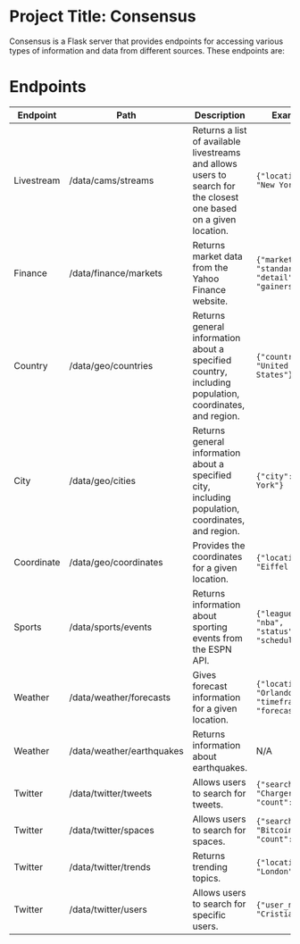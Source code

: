
# Project Title: Consensus

Consensus is a Flask server that provides endpoints for accessing various types of information and data from different sources. These endpoints are:

# Endpoints

Endpoint | Path | Description | Example
--- | --- | --- | ---
Livestream | /data/cams/streams | Returns a list of available livestreams and allows users to search for the closest one based on a given location. | `{"location": "New York"}`
Finance | /data/finance/markets | Returns market data from the Yahoo Finance website. | `{"market": "standard", "detail": "gainers"}`
Country | /data/geo/countries | Returns general information about a specified country, including population, coordinates, and region. | `{"country": "United States"}`
City | /data/geo/cities | Returns general information about a specified city, including population, coordinates, and region. | `{"city": "New York"}`
Coordinate | /data/geo/coordinates | Provides the coordinates for a given location. | `{"location": "Eiffel Tower"}`
Sports | /data/sports/events | Returns information about sporting events from the ESPN API. | `{"league": "nba", "status": "scheduled"}`
Weather | /data/weather/forecasts | Gives forecast information for a given location. | `{"location": "Orlando", "timeframe": "forecast"}`
Weather | /data/weather/earthquakes | Returns information about earthquakes. | N/A
Twitter | /data/twitter/tweets | Allows users to search for tweets. | `{"search_term": "Chargers", "count": 10}`
Twitter | /data/twitter/spaces | Allows users to search for spaces. | `{"search_term": "Bitcoin", "count": 10}`
Twitter | /data/twitter/trends | Returns trending topics. | `{"location": "London"}`
Twitter | /data/twitter/users | Allows users to search for specific users. | `{"user_name": "Cristiano"}`

